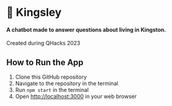 # 👑 Kingsley

#### A chatbot made to answer questions about living in Kingston.
Created during QHacks 2023

## How to Run the App
1. Clone this GitHub repository
2. Navigate to the repository in the terminal
3. Run `npm start` in the terminal
4. Open [http://localhost:3000](http://localhost:3000) in your web browser
